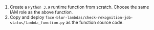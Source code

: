 
1. Create a `Python 3.9` runtime function from scratch. Choose the same IAM role as the above function.
2. Copy and deploy `face-blur-lambdas/check-rekognition-job-status/lambda_function.py` as the function source code.

